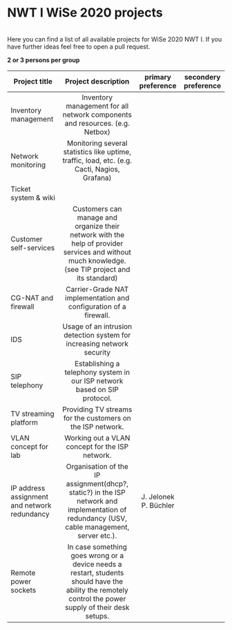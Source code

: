 # NWT I WiSe 2020 projects
<br/>
Here you can find a list of all available projects for WiSe 2020 NWT I.  
If you have further ideas feel free to open a pull request.  

**2 or 3 persons per group**

| Project title | Project description | primary preference | secondery preference |
|----------------------  | :---------------------------: | :--------------------: | :--------------------: |
|Inventory management    | Inventory management for all network components and resources. (e.g. Netbox) | |
|Network monitoring      | Monitoring several statistics like uptime, traffic, load, etc. (e.g. Cacti, Nagios, Grafana) | |
|Ticket system & wiki    | | |
|Customer self-services  | Customers can manage and organize their network with the help of provider services and without much knowledge. (see TIP project and its standard) | |
|CG-NAT and firewall     | Carrier-Grade NAT implementation and configuration of a firewall. | |
|IDS                     | Usage of an intrusion detection system for increasing network security | |
|SIP telephony           | Establishing a telephony system in our ISP network based on SIP protocol. | |
|TV streaming platform   | Providing TV streams for the customers on the ISP network. | |
|VLAN concept for lab    | Working out a VLAN concept for the ISP network.
|IP address assignment and network redundancy | Organisation of the IP assignment(dhcp?, static?) in the ISP network and implementation of redundancy (USV, cable management, server etc.). | J. Jelonek<br/>P. Büchler |
|Remote power sockets    | In case something goes wrong or a device needs a restart, students should have the ability the remotely control the power supply of their desk setups. | |
